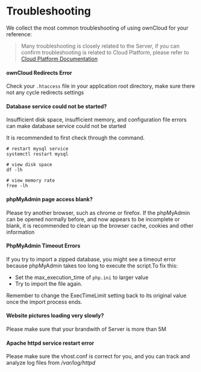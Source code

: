 # Troubleshooting

We collect the most common troubleshooting of using ownCloud for your reference:

> Many troubleshooting is closely related to the Server, if you can confirm troubleshooting is related to Cloud Platform, please refer to [Cloud Platform Documentation](https://support.websoft9.com/docs/faq/tech-instance.html)

#### ownCloud Redirects Error

Check your `.htaccess` file in your application root directory, make sure there not any cycle redirects settings

#### Database service could not be started?

Insufficient disk space, insufficient memory, and configuration file errors can make database service could not be started  

It is recommended to first check through the command.

```shell
# restart mysql service
systemctl restart mysql

# view disk space
df -lh

# view memory rate
free -lh
```

#### phpMyAdmin page access blank?

Please try another browser, such as chrome or firefox. If the phpMyAdmin can be opened normally before, and now appears to be incomplete or blank, it is recommended to clean up the browser cache, cookies and other information

#### PhpMyAdmin Timeout Errors

If you try to import a zipped database, you might see a timeout error because phpMyAdmin takes too long to execute the script.To fix this:

- Set the max_execution_time of `php.ini` to larger value
- Try to import the file again.

Remember to change the ExecTimeLimit setting back to its original value once the import process ends.

#### Website pictures loading very slowly?

Please make sure that your brandwith of Server is more than 5M

#### Apache httpd service restart error
Please make sure the vhost.conf is correct for you, and you can track and analyze log files from */var/log/httpd*
